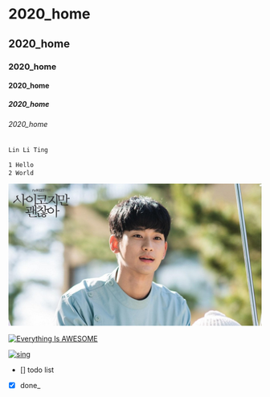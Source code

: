 # 2020_home
## 2020_home
### 2020_home
#### 2020_home
##### 2020_home
###### 2020_home

`Lin Li Ting`

```Linnn
1 Hello
2 World
```

![boy](./boy.jpg "boy")

[![Everything Is AWESOME](https://img.youtube.com/vi/StTqXEQ2l-Y/0.jpg)](https://www.youtube.com/watch?v=StTqXEQ2l-Y "Everything Is AWESOME")


[![sing](https://img.youtube.com/vi/LCK7IoYv6eE/0.jpg)](https://www.youtube.com/watch?v=LCK7IoYv6eE "sing")

- [] todo list
- [x] done_

